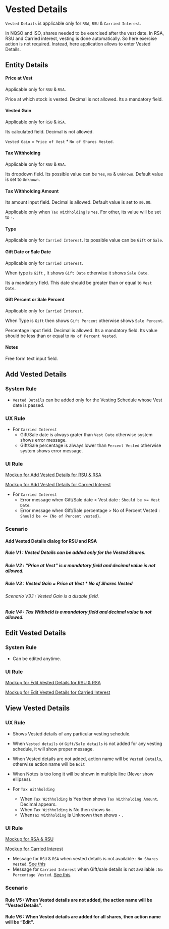 # Vested Details 

`Vested Details` is applicable only for `RSA`, `RSU` & `Carried Interest`. 

In NQSO and ISO, shares needed to be exercised after the vest date. In RSA, RSU and Carried interest, vesting is done automatically. So here exercise action is not required. Instead, here application allows to enter Vested Details.

## Entity Details

#### Price at Vest

Applicable only for `RSU` & `RSA`.

Price at which stock is vested. Decimal is not allowed. Its a mandatory field.

#### Vested Gain

Applicable only for `RSU` & `RSA`.

Its calculated field. Decimal is not allowed. 

`Vested Gain` = `Price of Vest` * `No of Shares Vested`.

#### Tax Withholding

Applicable only for `RSU` & `RSA`.

Its dropdown field. Its possible value can be `Yes`, `No` & `Unknown`. Default value is set to `Unknown`.

#### Tax Withholding Amount

Its amount input field. Decimal is allowed. Default value is set to `$0.00`.

Applicable only when `Tax Withholding` is `Yes`. For other, its value will be set to `-`.

#### Type

Applicable only for `Carried Interest`. Its possible value can be `Gift` or `Sale`.

#### Gift Date or Sale Date

Applicable only for `Carried Interest`.

When type is `Gift` , It shows `Gift Date` otherwise it shows `Sale Date`.

Its a mandatory field. This date should be greater than or equal to `Vest Date`.

#### Gift Percent or Sale Percent

Applicable only for `Carried Interest`.

When Type is `Gift` then shows `Gift Percent` otherwise shows `Sale Percent`.

Percentage input field. Decimal is allowed. Its a mandatory field.  Its value should be less than or equal to `No of Percent Vested`.

#### Notes

Free form text input field.



## Add Vested Details

### System Rule

- `Vested Details` can be added only for the Vesting Schedule whose Vest date is passed.

### UX Rule

- For `Carried Interest`
  - Gift/Sale date is always grater than `Vest Date` otherwise system shows error message.
  - Gift/Sale percentage is always lower than `Percent Vested` otherwise system shows error message.

### UI Rule

[Mockup for Add Vested Details for RSU & RSA](https://drive.google.com/file/d/102hRp-ouLeajuvbNSpsxKbb_qh_UpteJ/view?usp=sharing)

[Mockup for Add Vested Details for Carried Interest](https://drive.google.com/file/d/1EbfkZF4bDSlsKCCn8ZtPePo9xy2SqhEC/view?usp=sharing)

- For `Carried Interest`
  - Error message when Gift/Sale date < Vest date : `Should be >= Vest Date`.
  - Error message when Gift/Sale percentage > No of Percent Vested : `Should be <= {No of Percent vested}`.

### Scenario

#### Add Vested Details dialog for RSU and RSA

##### Rule V1 : Vested Details can be added only for the Vested Shares.

##### Rule V2 : “Price at Vest” is a mandatory field and decimal value is not allowed.

##### Rule V3 : Vested Gain = Price at Vest * No of Shares Vested

###### Scenario V3.1 : Vested Gain is a disable field.

##### Rule V4 : Tax Withheld is a mandatory field and decimal value is not allowed.



## Edit Vested Details

### System Rule

- Can be edited anytime.

### UI Rule

[Mockup for Edit Vested Details for RSU & RSA](https://drive.google.com/file/d/1Y2-iJfBAG9tcuADf33cRUqfcIe1DL4Eh/view?usp=sharing)

[Mockup for Edit Vested Details for Carried Interest](https://drive.google.com/file/d/1qyHsayfy8F1CZ9qPgRk-etueVsPAdBoI/view?usp=sharing)



## View Vested Details

### UX Rule

- Shows Vested details of any particular vesting schedule.
- When `Vested details` or `Gift/Sale details` is not added for any vesting schedule, it will show proper message.
- When Vested details are not added, action name will be `Vested Details`, otherwise action name will be `Edit`


- When Notes is too long it will be shown in multiple line (Never show ellipses).
- For `Tax Withholding`
  - When `Tax Withholding` is Yes then shows `Tax Withholding Amount`. Decimal appears.
  - When `Tax Withholding` is No then shows `No` .
  - When`Tax Withholding` is Unknown then shows `-` .

### UI Rule

[Mockup for RSA & RSU](https://drive.google.com/file/d/1Mhg2Y9DNBkuXdjbwPh8yK5T3r93-Niqi/view?usp=sharing)

[Mockup for Carried Interest](https://drive.google.com/file/d/1AYfxrNJzZ2BKXzndaiQsVAnJzcCOt7K2/view?usp=sharing)

- Message for `RSU` & `RSA` when vested details is not available : `No Shares Vested`. [See this](https://drive.google.com/file/d/1jkEG7ob6wqBiO88dRw8N3nSQF_TpXBrO/view?usp=sharing)
- Message for `Carried Interest` when Gift/sale details is not available : `No Percentage Vested`. [See this](https://drive.google.com/file/d/1_stbwW9E0m5GwHcLqZIcuriyA4AxbwgH/view?usp=sharing)

### Scenario

#### Rule V5 : When Vested details are not added, the action name will be “Vested Details”.

#### Rule V6 : When Vested details are added for all shares, then action name will be “Edit”.

